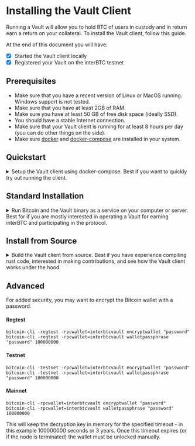 # Installing the Vault Client

Running a Vault will allow you to hold BTC of users in custody and in return earn a return on your collateral.
To install the Vault client, follow this guide.

At the end of this document you will have:

- [x] Started the Vault client locally
- [x] Registered your Vault on the interBTC testnet

## Prerequisites

- Make sure that you have a recent version of Linux or MacOS running. Windows support is not tested.
- Make sure that you have at least 2GB of RAM.
- Make sure you have at least 50 GB of free disk space (ideally SSD).
- You should have a stable Internet connection.
- Make sure that your Vault client is running for at least 8 hours per day (you can do other things on the side).
- Make sure [docker](https://docs.docker.com/engine/install/ ) and [docker-compose](https://docs.docker.com/compose/install/) are installed in your system. 

## Quickstart

<details>
<summary>
Setup the Vault client using docker-compose. Best if you want to quickly try out running the client.
</summary>

### 1. Download the docker-compose file to start the Vault client and the Bitcoin node

```shell
mkdir vault && cd vault
wget https://raw.githubusercontent.com/interlay/interbtc-docs/master/scripts/vault/docker-compose.yml
```

### 2. Add your Polkadot account to use with your Vault

Add a `keyfile.json` file into that folder that contains the mnemonic of the account you want to use for the Vault, e.g.:

```json
{
  "interbtcvault": "mango inspire guess truly stone husband double exhaust reflect wood soldier steel"
}
```

!> The mnemonic shown above is for display purposes only. DO NOT share or reuse menumonics.

You may use [subkey](https://substrate.dev/docs/en/knowledgebase/integrate/subkey) to generate this automatically:

```shell
subkey generate --output-type json | jq '{"interbtcvault": .secretPhrase}' > keyfile.json
```

Please use a separate keyname and mnemonic for each client. This name determines which wallet to load on the Bitcoin full node.
If the Vault spends funds from another wallet this may be marked as theft.

### 3. Start the Vault client

(Optional) If you already have a locally running Bitcoin testnet node, only start the Vault client:

```shell
docker-compose up vault -d
```

?> You may need to edit the docker-compose to point `--bitcoin-rpc-url` to `http://localhost:18332`.

You can run the entire Vault client and the Bitcoin node with the following command:

```shell
docker-compose up -d
```

You can optionally view the running docker containers with command `docker ps`.
You can optionally view the logs to see what the containers are doing with `docker logs interbtc-vault_vault_1` and `docker logs interbtc-vault_bitcoind_1`.
Please take into account it can take a few hours for the bitcoin-core to sync for the first time.

</details>

## Standard Installation

<details>
<summary>
Run Bitcoin and the Vault binary as a service on your computer or server. Best for if you are mostly interested in operating a Vault for earning interBTC and participating in the protocol.
</summary>

!> This method is currently only supported for Linux.

### 1. Install a local Bitcoin node

Download and install a [Bitcoin Core full-node](https://bitcoin.org/en/full-node#what-is-a-full-node) by following the [Linux instructions](https://bitcoin.org/en/full-node#linux-instructions).

!> Remember to backup the wallet in the [data directory](https://en.bitcoin.it/wiki/Data_directory) to preserve keys held by your Vault.

### 2. Start the Bitcoin testnet node

?> Synchronizing the BTC testnet takes about 30 GB of storage and takes a couple of hours depending on your internet connection.

Since the Vault does not require a Bitcoin node with all the data and to reduce hardware requirements, you can start Bitcoin with the following [optimizations](https://bitcoin.org/en/full-node#what-is-a-full-node):

```shell
bitcoind -testnet -server -par=1 -maxuploadtarget=200 -blocksonly -rpcuser=rpcuser -rpcpassword=rpcpassword -fallbackfee=0.0002
```

!> The fallback fee argument is crucial. Without it, your vault may fail to make payments in certain circumstances, which it will be punished for.

### 3. Install the Vault client

Create a folder for your Vault and enter it:

```shell
mkdir vault && cd vault
```

Download the vault binary:

```shell
wget https://github.com/interlay/interbtc-clients/releases/download/1.0.2/vault
```

Make the binary executable:

```shell
chmod +x vault
```

### 4. Add your Polkadot account to use with your Vault

Add a `keyfile.json` file into that folder that contains the mnemonic of the account you want to use for the Vault, e.g.:

```json
{
  "interbtcvault": "mango inspire guess truly stone husband double exhaust reflect wood soldier steel"
}
```

!> The mnemonic shown above is for display purposes only. DO NOT share or reuse menumonics.

You may use [subkey](https://substrate.dev/docs/en/knowledgebase/integrate/subkey) to generate this automatically:

```shell
subkey generate --output-type json | jq '{"interbtcvault": .secretPhrase}' > keyfile.json
```

Please use a separate keyname and mnemonic for each client. This name determines which wallet to load on the Bitcoin full node.
If the Vault spends funds from another wallet this may be marked as theft.

### 5.A. Start the Vault client as a systemd service

?> Some of the most common Linux systems support this approach (see [systemd](https://en.wikipedia.org/wiki/Systemd)).

```shell
wget https://raw.githubusercontent.com/interlay/interbtc-docs/master/scripts/vault/setup
wget https://raw.githubusercontent.com/interlay/interbtc-docs/master/scripts/vault/interbtc-vault.service
chmod +x ./setup && sudo ./setup
sudo systemctl daemon-reload
sudo systemctl start interbtc-vault.service
```

You can then check the status of your service by running:

```shell
journalctl --follow _SYSTEMD_UNIT=interbtc-vault.service
```

Or by streaming the logs to the `vault.log` file in the current directory:

```shell
journalctl --follow _SYSTEMD_UNIT=interbtc-vault.service &> vault.log
```

To stop the service, run:

```shell
sudo systemctl stop interbtc-vault.service
```

### 5.B. OPTIONAL: Start the Vault client directly

To start the client manually, follow the [instructions below](#_6-start-the-vault-client).

</details>

## Install from Source

<details>
<summary>
Build the Vault client from source. Best if you have experience compiling rust code, interested in making contributions, and see how the Vault client works under the hood.
</summary>

?> Building from source requires `clang 11`. Make sure to check this via `clang -v`.

### 1. Install Rust

```shell
curl https://sh.rustup.rs -sSf | sh
```

### 2. Install a local Bitcoin node

Download and install a [Bitcoin Core full-node](https://bitcoin.org/en/full-node#what-is-a-full-node) by following the [Linux instructions](https://bitcoin.org/en/full-node#linux-instructions), [Windows instructions](https://bitcoin.org/en/full-node#windows-instructions) or [Mac OS X instructions](https://bitcoin.org/en/full-node#mac-os-x-instructions).

!> Remember to backup the wallet in the [data directory](https://en.bitcoin.it/wiki/Data_directory) to preserve keys held by your Vault.

### 3. Start the Bitcoin testnet node

?> Synchronizing the BTC testnet takes about 30 GB of storage and takes a couple of hours depending on your internet connection.

Since the Vault does not require a Bitcoin node with all the data and to reduce hardware requirements, you can start Bitcoin with the following [optimizations](https://bitcoin.org/en/full-node#what-is-a-full-node):

```shell
bitcoind -testnet -server -par=1 -maxuploadtarget=200 -blocksonly -rpcuser=rpcuser -rpcpassword=rpcpassword -fallbackfee=0.0002
```

!> The fallback fee argument is crucial. Without it, your vault may fail to make payments in certain circumstances, which it will be punished for.

### 4. Build the Vault client

?> This step will take about 45 minutes depending on your CPU.

Clone the Vault code, checkout release `1.0.2`, and build the client:

```shell
git clone git@github.com:interlay/interbtc-clients.git
cd interbtc-clients
git checkout 1.0.2
cargo build -p vault
```

### 5. Add your Polkadot account to use with your Vault

?> You can execute this step in parallel to step 4.

Add a `keyfile.json` file into that folder that contains the mnemonic of the account you want to use for the Vault, e.g.:

```json
{
  "interbtcvault": "mango inspire guess truly stone husband double exhaust reflect wood soldier steel"
}
```

!> The mnemonic shown above is for display purposes only. DO NOT share or reuse menumonics.

You may use [subkey](https://substrate.dev/docs/en/knowledgebase/integrate/subkey) to generate this automatically:

```shell
subkey generate --output-type json | jq '{"interbtcvault": .secretPhrase}' > keyfile.json
```

Please use a separate keyname and mnemonic for each client. This name determines which wallet to load on the Bitcoin full node.
If the Vault spends funds from another wallet this may be marked as theft.

### 6. Start the Vault client

To start the client, you can connect to our parachain full node:

```shell
RUST_LOG=info cargo run -p vault -- \
  --bitcoin-rpc-url http://localhost:18332 \
  --bitcoin-rpc-user rpcuser \
  --bitcoin-rpc-pass rpcpassword \
  --keyfile keyfile.json \
  --keyname interbtcvault \
  --auto-register-with-faucet-url 'https://api.interlay.io/faucet' \
  --telemetry-url 'https://api.interlay.io/telemetry' \
  --btc-parachain-url 'wss://api.interlay.io/parachain' \
  --network=testnet \
  --currency-id=dot
```

Logging can be configured using the [`RUST_LOG`](https://docs.rs/env_logger/0.8.3/env_logger/#enabling-logging) environment variable.
By default, the Vault will log at `info` or above but you may, for example, configure `debug` logs for increased verbosity.

On startup, the Vault will automatically create or load the Bitcoin wallet using the keyname specified above and import additional keys generated from issue requests.

### For a local development setup, check the README

Go to the Vault client [README](https://github.com/interlay/interbtc-clients/tree/master/vault).

</details>

## Advanced

For added security, you may want to encrypt the Bitcoin wallet with a password.

<!-- tabs:start -->

#### **Regtest**

```shell
bitcoin-cli -regtest -rpcwallet=interbtcvault encryptwallet "password"
bitcoin-cli -regtest -rpcwallet=interbtcvault walletpassphrase "password" 100000000
```

#### **Testnet**

```shell
bitcoin-cli -testnet -rpcwallet=interbtcvault encryptwallet "password"
bitcoin-cli -testnet -rpcwallet=interbtcvault walletpassphrase "password" 100000000
```

#### **Mainnet**

```shell
bitcoin-cli -rpcwallet=interbtcvault encryptwallet "password"
bitcoin-cli -rpcwallet=interbtcvault walletpassphrase "password" 100000000
```

<!-- tabs:end -->

This will keep the decryption key in memory for the specified timeout - in this example 100000000 seconds or 3 years.
Once this timeout expires (or if the node is terminated) the wallet must be unlocked manually.
